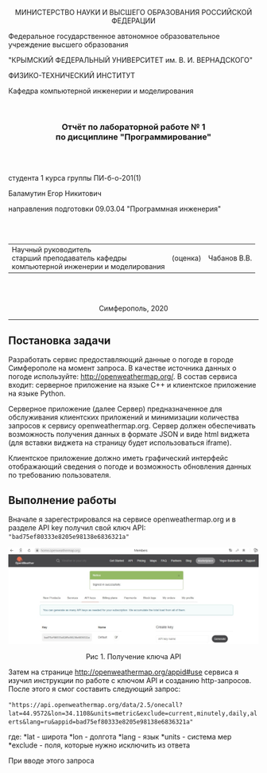 <p align="center">МИНИСТЕРСТВО НАУКИ  И ВЫСШЕГО ОБРАЗОВАНИЯ РОССИЙСКОЙ ФЕДЕРАЦИИ<br>

Федеральное государственное автономное образовательное учреждение высшего образования<br>

"КРЫМСКИЙ ФЕДЕРАЛЬНЫЙ УНИВЕРСИТЕТ им. В. И. ВЕРНАДСКОГО"<br>

ФИЗИКО-ТЕХНИЧЕСКИЙ ИНСТИТУТ<br>

Кафедра компьютерной инженерии и моделирования</p>

<br>

<h3 align="center">Отчёт по лабораторной работе № 1<br> по дисциплине "Программирование"</h3>

<br><br>

<p>студента 1 курса группы ПИ-б-о-201(1)<br>

Баламутин Егор Никитович<br>

направления подготовки 09.03.04 "Программная инженерия"</p>

<br><br>

<table>

<tr><td>Научный руководитель<br> старший преподаватель кафедры<br> компьютерной инженерии и моделирования</td>

<td>(оценка)</td>

<td>Чабанов В.В.</td>

</tr>

</table>

<br><br>

<p align="center">Симферополь, 2020</p>

<hr>

## Постановка задачи

Разработать сервис предоставляющий данные о погоде в городе Симферополе на момент запроса.  В качестве источника данных о погоде используйте: http://openweathermap.org/. В состав сервиса входит: серверное приложение на языке С++ и клиентское приложение на языке Python.

Серверное приложение (далее Сервер) предназначенное для обслуживания клиентских приложений и минимизации количества запросов к сервису openweathermap.org. Сервер должен обеспечивать возможность получения данных в формате JSON и виде html виджета (для вставки виджета на страницу будет использоваться iframe).

Клиентское приложение должно иметь графический интерфейс отображающий сведения о погоде и возможность обновления данных по требованию пользователя.

## Выполнение работы

Вначале я зарегестрировался на сервисе openweathermap.org и в разделе API key получил свой ключ API: `"bad75ef80333e8205e98138e6836321a"`

![API](image/api_key.jpg "Получение ключа API")
<p align="center">Рис 1. Получение ключа API</p>

Затем на странице  http://openweathermap.org/appid#use сервиса я изучил инструкции по работе с ключом API и созданию http-запросов. 
После этого я смог составить следующий запрос:

`"https://api.openweathermap.org/data/2.5/onecall?lat=44.9572&lon=34.1108&units=metric&exclude=current,minutely,daily,alerts&lang=ru&appid=bad75ef80333e8205e98138e6836321a"`

где:
*lat - широта
*lon - долгота
*lang - язык
*units - система мер
*exclude - поля, которые нужно исключить из ответа

При вводе этого запроса